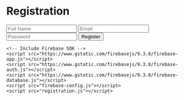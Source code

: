 
<html>
<head>
    <title>Registration</title>
</head>
<body>
    <h1>Registration</h1>
    <form id="registration-form">
        <input type="text" id="name" placeholder="Full Name" required>
        <input type="email" id="email" placeholder="Email" required>
        <input type="password" id="password" placeholder="Password" required>
        <button type="submit">Register</button>
    </form>

    <!-- Include Firebase SDK -->
    <script src="https://www.gstatic.com/firebasejs/9.3.0/firebase-app.js"></script>
    <script src="https://www.gstatic.com/firebasejs/9.3.0/firebase-auth.js"></script>
    <script src="https://www.gstatic.com/firebasejs/9.3.0/firebase-database.js"></script>
    <script src="firebase-config.js"></script>
    <script src="registration.js"></script>
</body>
</html>
